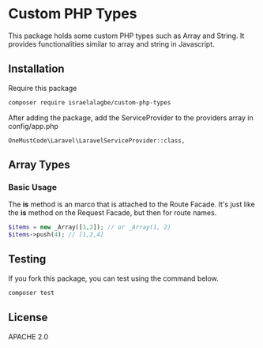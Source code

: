 # Custom PHP Types
This package holds some custom PHP types such as Array and String. It provides functionalities similar to array and string in Javascript.

## Installation
Require this package

```sh
composer require israelalagbe/custom-php-types
```

After adding the package, add the ServiceProvider to the providers array in config/app.php

```
OneMustCode\Laravel\LaravelServiceProvider::class,
```
## Array Types
### Basic Usage
The **is** method is an marco that is attached to the Route Facade. It's just like the **is** method on the Request Facade, but then for route names.

```php
$items = new _Array([1,2]); // or _Array(1, 2)
$items->push(4); // [1,2,4]

```

## Testing
If you fork this package, you can test using the command below.

```sh
composer test
```

License
----

APACHE 2.0